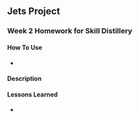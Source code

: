 ## Jets Project

### Week 2 Homework for Skill Distillery

#### How To Use
* 

#### Description


#### Lessons Learned
* 